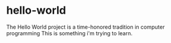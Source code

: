 # hello-world
The Hello World project is a time-honored tradition in computer programming
This is something i'm trying to learn.

